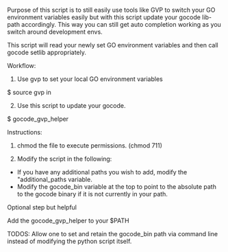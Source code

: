 Purpose of this script is to still easily use tools like GVP to switch your GO environment variables easily but with this script update your gocode lib-path accordingly. This way you can still get auto completion working as you switch around development envs.

This script will read your newly set GO environment variables and then call gocode setlib appropriately.

Workflow:

1) Use gvp to set your local GO environment variables

$ source gvp in

2) Use this script to update your gocode.

$ gocode_gvp_helper

Instructions:

1) chmod the file to execute permissions. (chmod 711)

2) Modify the script in the following:
  
- If you have any additional paths you wish to add, modify the "additional_paths variable.
- Modify the gocode_bin variable at the top to point to the absolute path to the gocode binary if it is not currently in your path.

Optional step but helpful

Add the gocode_gvp_helper to your $PATH

TODOS:
Allow one to set and retain the gocode_bin path via command line instead of modifying the python script itself.
